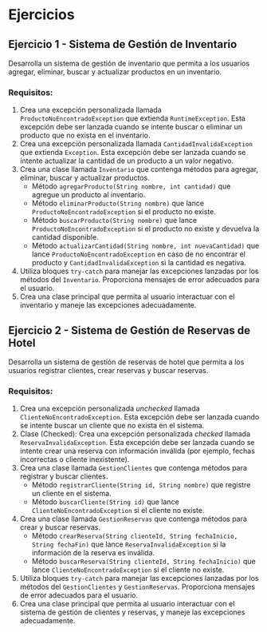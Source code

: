 # Ejercicios

## Ejercicio 1 - Sistema de Gestión de Inventario
Desarrolla un sistema de gestión de inventario que permita a los usuarios agregar, eliminar, buscar y actualizar productos en un inventario. 

### Requisitos:
1. Crea una excepción personalizada llamada `ProductoNoEncontradoException` que extienda `RuntimeException`. Esta excepción debe ser lanzada cuando se intente buscar o eliminar un producto que no exista en el inventario.
1. Crea una excepción personalizada llamada `CantidadInvalidaException` que extienda `Exception`. Esta excepción debe ser lanzada cuando se intente actualizar la cantidad de un producto a un valor negativo.
1. Crea una clase llamada `Inventario` que contenga métodos para agregar, eliminar, buscar y actualizar productos.
    - Método `agregarProducto(String nombre, int cantidad)` que agregue un producto al inventario.
    - Método `eliminarProducto(String nombre)` que lance `ProductoNoEncontradoException` si el producto no existe.
    - Método `buscarProducto(String nombre)` que lance `ProductoNoEncontradoException` si el producto no existe y devuelva la cantidad disponible. 
    - Método `actualizarCantidad(String nombre, int nuevaCantidad)` que lance `ProductoNoEncontradoException` en caso de no encontrar el producto y `CantidadInvalidaException` si la cantidad es negativa.
1. Utiliza bloques `try-catch` para manejar las excepciones lanzadas por los métodos del `Inventario`. Proporciona mensajes de error adecuados para el usuario.
1. Crea una clase principal que permita al usuario interactuar con el inventario y maneje las excepciones adecuadamente.

## Ejercicio 2 - Sistema de Gestión de Reservas de Hotel
Desarrolla un sistema de gestión de reservas de hotel que permita a los usuarios registrar clientes, crear reservas y buscar reservas.

### Requisitos:
1. Crea una excepción personalizada _unchecked_ llamada `ClienteNoEncontradoException`. Esta excepción debe ser lanzada cuando se intente buscar un cliente que no exista en el sistema.
1. Clase  (Checked): Crea una excepción personalizada _checked_ llamada `ReservaInvalidaException`. Esta excepción debe ser lanzada cuando se intente crear una reserva con información inválida (por ejemplo, fechas incorrectas o cliente inexistente).
1. Crea una clase llamada `GestionClientes` que contenga métodos para registrar y buscar clientes.
    - Método `registrarCliente(String id, String nombre)` que registre un cliente en el sistema.
    - Método `buscarCliente(String id)` que lance `ClienteNoEncontradoException` si el cliente no existe.
1. Crea una clase llamada `GestionReservas` que contenga métodos para crear y buscar reservas.
    - Método `crearReserva(String clienteId, String fechaInicio, String fechaFin)` que lance `ReservaInvalidaException` si la información de la reserva es inválida.
    - Método `buscarReserva(String clienteId, String fechaInicio)` que lance `ClienteNoEncontradoException` si el cliente no existe.
1. Utiliza bloques `try-catch` para manejar las excepciones lanzadas por los métodos del `GestionClientes` y `GestionReservas`. Proporciona mensajes de error adecuados para el usuario.
1. Crea una clase principal que permita al usuario interactuar con el sistema de gestión de clientes y reservas, y maneje las excepciones adecuadamente.